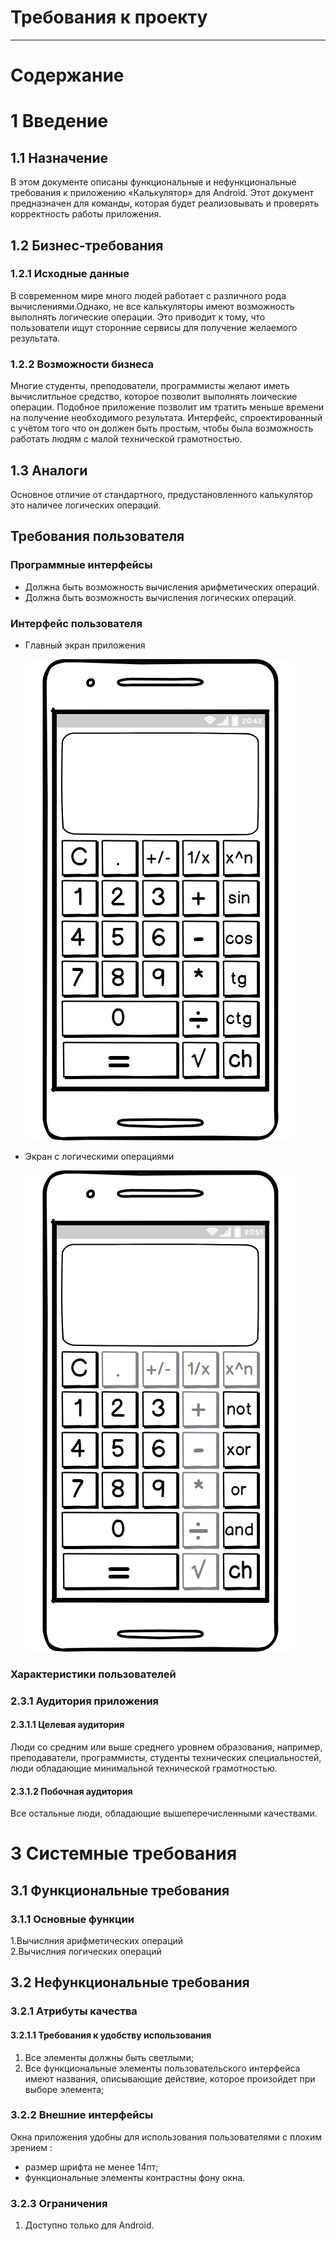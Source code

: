 # Требования к проекту
---
# Содержание

# 1 Введение

## 1.1 Назначение

 В этом документе описаны функциональные и нефункциональные требования к приложению «Калькулятор» для Android. Этот документ предназначен для команды, которая будет реализовывать и проверять корректность работы приложения.

## 1.2 Бизнес-требования


### 1.2.1 Исходные данные

В современном мире много людей работает с различного рода вычислениями.Однако, не все калькуляторы имеют возможность выполнять логические операции. Это приводит к тому, что пользователи ищут сторонние сервисы для получение желаемого результата. 


### 1.2.2 Возможности бизнеса

Многие студенты, преподователи, программисты желают иметь вычислитльное средство, которое позволит выполнять лоические операции.
Подобное приложение позволит им тратить меньше времени на получение необходимого результата. Интерфейс, спроектированный с учётом
того что он должен быть простым, чтобы была возможность работать людям с малой технической грамотностью.

## 1.3 Аналоги

Основное отличие от стандартного, предустановленного калькулятор это наличее логических операций.

## Требования пользователя

### Программные интерфейсы

- Должна быть возможность вычисления арифметических операций.
- Должна быть возможность вычисления логических операций.
 
### Интерфейс пользователя

- Главный экран приложения <br>

  ![Main](mockups/calc_obichniy.png)
  
- Экран с логическими операциями <br>

  ![PersonalPage](mockups/calc_programist.png)


### Характеристики пользователей


### 2.3.1 Аудитория приложения


#### 2.3.1.1 Целевая аудитория

 Люди со средним или выше среднего уровнем образования, например, преподаватели, программисты, студенты технических специальностей,  люди обладающие минимальной технической грамотностью.


#### 2.3.1.2 Побочная аудитория
Все остальные люди, обладающие вышеперечисленными качествами.


# 3 Системные требования


## 3.1 Функциональные требования


### 3.1.1 Основные функции
1.Вычислния арифметических операций  
2.Вычислния логических операций 

## 3.2 Нефункциональные требования


### 3.2.1 Атрибуты качества


#### 3.2.1.1 Требования к удобству использования
1. Все элементы должны быть светлыми;
2. Все функциональные элементы пользовательского интерфейса имеют названия, описывающие действие, которое произойдет при выборе элемента;


### 3.2.2 Внешние интерфейсы
Окна приложения удобны для использования пользователями с плохим зрением :
  * размер шрифта не менее 14пт;
  * функциональные элементы контрастны фону окна.


### 3.2.3 Ограничения
1. Доступно только для Android.
